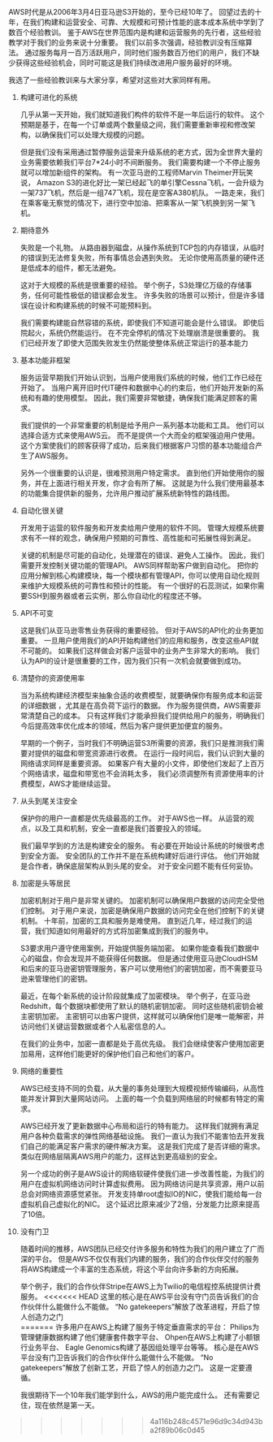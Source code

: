 
AWS时代是从2006年3月4日亚马逊S3开始的，至今已经10年了。
回望过去的十年，在我们构建和运营安全、可靠、大规模和可预计性能的底本成本系统中学到了数百个经验教训。
鉴于AWS在世界范围内是构建和运营服务的先行者，这些经验教学对于我们的业务来说十分重要。
我们以前多次强调，经验教训没有压缩算法。
通过服务每月一百万活跃用户，同时他们服务数百万他们的用户，我们不缺少获得这些经验机会，同时可能这是我们持续改进用户服务最好的环境。

我选了一些经验教训来与大家分享，希望对这些对大家同样有用。

1.  构建可进化的系统

    几乎从第一天开始，我们就知道我们构件的软件不是一年后运行的软件。
    这个预期是基于，在每一个订单或两个数量级之间，我们需要重新审视和修改架构，以确保我们可以处理大规模的问题。
    
    但是我们没有采用通过暂停服务运营来升级系统的老方式，因为全世界大量的业务需要依赖我们平台7*24小时不间断服务。
    我们需要构建一个不停止服务就可以增加新组件的架构。
    有一次亚马逊的工程师Marvin Theimer开玩笑说，
    Amazon S3的进化好比一架已经起飞的单引擎Cessna飞机，一会升级为一架737飞机，然后是一组747飞机，现在是空客A380机队。
    一路走来，我们在乘客毫无察觉的情况下，进行空中加油、把乘客从一架飞机换到另一架飞机。

2.  期待意外

    失败是一个礼物。
    从路由器到磁盘，从操作系统到TCP包的内存错误，从临时的错误到无法修复失败，所有事情总会遇到失败。
    无论你使用高质量的硬件还是低成本的组件，都无法避免。
    
    这对于大规模的系统是很重要的经验。
    举个例子，S3处理亿万级的存储事务，任何可能性极低的错误都会发生。
    许多失败的场景可以预计，但是许多错误在设计和构建系统的时候不可能预料到。
    
    我们需要构建能自然容错的系统，即使我们不知道可能会是什么错误。
    即使后院起火，系统仍然能运行。
    在不完全停机的情况下处理崩溃是很重要的。
    我们已经开发了即使大范围失败发生仍然能使整体系统正常运行的基本能力

3.  基本功能非框架

    服务运营早期我们开始认识到，当用户使用我们系统的时候，他们工作已经在开始了。
    当用户离开旧时代IT硬件和数据中心的约束后，他们开始开发新的系统和有趣的使用模型。
    因此，我们需要非常敏捷，确保我们能满足顾客的需求。
    
    我们提供的一个非常重要的机制是给予用户一系列基本功能和工具。
    他们可以选择合适方式来使用AWS云。
    而不是提供一个大而全的框架强迫用户使用。
    这个方案使我们的顾客获得了成功，后来我们根据客户习惯的基本功能组合产生了AWS服务。
    
    另外一个很重要的认识是，很难预测用户特定需求。
    直到他们开始使用你的服务，并在上面进行相关开发，你才会有所了解。
    这就是为什么我们使用最基本的功能集合提供新的服务，允许用户推动扩展系统新特性的路线图。
    
4.  自动化很关键

    开发用于运营的软件服务和开发卖给用户使用的软件不同。
    管理大规模系统要求有不一样的观念，确保用户预期的可靠性、高性能和可拓展性得到满足。
    
    关键的机制是尽可能的自动化，处理潜在的错误、避免人工操作。
    因此，我们需要开发控制关键功能的管理API。
    AWS同样帮助客户做到自动化。
    把你的应用分解到核心构建模块，每一个模块都有管理API，你可以使用自动化规则来维护大规模系统的可靠性和预计的性能。
    有一个很好的石蕊测试，如果你需要SSH到服务器或者云实例，那么你自动化的程度还不够。
    
5.  API不可变

    这是我们从亚马逊零售业务获得的重要经验。
    但对于AWS的API化的业务更加重要。
    一旦用户使用我们的API开始构建他们的应用和服务，改变这些API就不可能的。
    如果我们这样做会对客户运营中的业务产生非常大的影响。
    我们认为API的设计是很重要的工作，因为我们只有一次机会就要做到成功。
  
6.  清楚你的资源使用率

    当为系统构建经济模型来抽象合适的收费模型，就要确保你有服务成本和运营的详细数据 ，尤其是在高负荷下运行的数据。
    作为服务提供商，AWS需要非常清楚自己的成本。
    只有这样我们才能承担我们提供给用户的服务，明确我们今后提高效率优化成本的领域，然后为客户提供更加便宜的服务。
    
    早期的一个例子，当时我们不明确运营S3所需要的资源，我们只是推测我们需要对提供的磁盘和带宽资源进行收费。
    在运行一段时间后，我们认识到大量的网络请求同样是重要资源。
    如果客户有大量的小文件，即使他们发起了上百万个网络请求，磁盘和带宽也不会消耗太多，
    我们必须调整所有资源使用率的计费模型，AWS才能继续运营。
  
7.  从头到尾关注安全

    保护你的用户一直都是优先级最高的工作。
    对于AWS也一样。
    从运营的观点，以及工具和机制，安全一直都是我们首要投入的领域。
    
    我们最早学到的方法是构建安全的服务。
    有必要在开始设计系统的时候很考虑到安全方面。
    安全团队的工作并不是在系统构建好后进行评估。
    他们开始就是合作者，确保底层架构从到头尾的安全。
    对于安全问题不能有任何妥协。
    
8.  加密是头等居民

    加密机制对于用户是非常关键的。
    加密机制可以确保用户数据的访问完全受他们控制。
    对于用户来说，加密是确保用户数据的访问完全在他们控制下的关键机制。
    十年前，加密的工具和服务是难使用。
    直到近几年，经过我们的运营，我们知道如何用最好的方式将加密集成到我们的服务中。
    
    S3要求用户遵守使用案例，开始提供服务端加密。
    如果你能查看我们数据中心的磁盘，你会发现并不能获得任何数据。
    但是通过使用亚马逊CloudHSM和后来的亚马逊密钥管理服务，客户可以使用他们的密钥加密，而不需要亚马逊来管理他们的密钥。
    
    最近，在每个新系统的设计阶段就集成了加密模块。
    举个例子，在亚马逊Redshift，每个数据块都使用了默认的随机密钥加密。
    同时这些随机密钥会被主密钥加密。
    主密钥可以由客户提供，这样就可以确保他们是唯一能解密，并访问他们关键运营数据或者个人私密信息的人。
    
    在我们的业务中，加密一直都是处于高优先级。
    我们会继续使客户使用加密更加易用，这样他们能更好的保护他们自己和他们的客户。
    
9.  网络的重要性

    AWS已经支持不同的负载，从大量的事务处理到大规模视频传输编码，从高性能并发计算到大量网站访问。
    上面的每一个负载到网络层的时候都有特定的需求。
    
    AWS已经开发了更新数据中心布局和运行的特有能力。
    这样我们就拥有满足用户各种负载需求的弹性网络基础设施。
    我们一直认为我们不能害怕去开发我们自己的能满足客户需求的硬件解决方案。
    这是我们完成了是否详细的需求。类似在网络层隔离AWS用户的能力，这样达到更高级别的安全。
    
    另一个成功的例子是AWS设计的网络软硬件使我们进一步改善性能，为我们的用户在虚拟机网络访问时计算虚拟费用。
    因为网络访问是共享资源，用户以前总会对网络资源感觉紧张。
    开发支持单root虚拟IO的NIC，使我们能给每一台虚拟机自己虚拟化的NIC。
    这个延迟比原来减少了2倍，分发能力比原来提高了10倍。
    
10. 没有门卫

    随着时间的推移，AWS团队已经交付许多服务和特性为我们的用户建立了广而深的平台。
    但是AWS不仅仅有我们内建的服务，我们的合作伙伴交付的服务将AWS构建成一个丰富的生态系统，将这个平台向许多新的方向拓展。
    
    举个例子，我们的合作伙伴Stripe在AWS上为Twilio的电信程控系统提供计费服务。
<<<<<<< HEAD
    这里的核心是在AWS平台没有守门员告诉我们的合作伙伴什么能做什么不能做。
    “No gatekeepers”解放了改革进程，开启了惊人创造力之门  
=======
    许多用户在AWS上构建了服务于特定垂直需求的平台：
    Philips为管理健康数据构建了他们健康套件数字平台、
    Ohpen在AWS上构建了小额银行业务平台、
    Eagle Genomics构建了基因组处理平台等等。
    核心是在AWS平台没有门卫告诉我们的合作伙伴什么能做什么不能做。
    “No gatekeepers”解放了创新工艺，开启了惊人的创造力之门。
    这是一定要遵循。
    
    我很期待下一个10年我们能学到什么，AWS的用户能完成什么。
    还有需要记住，现在依然是第一天。


>>>>>>> 4a116b248c4571e96d9c34d943ba2f89b06c0d45
